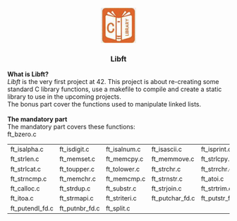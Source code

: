 <br />
<div align="center">
  <a href="https://github.com/djedd1ne/Libft">
    <img src="images/logo.png" alt="Logo" width="80" height="80">
  </a>

  <h3 align="center">Libft</h3>
</div>
<b>What is Libft? </b><br>
<i>Libft</i> is the very first project at 42. This project is about re-creating some standard C library functions, use
a makefile to compile and create a static library to use in the upcoming projects.<br>
The bonus part cover the functions used to manipulate linked lists.
<br><br>
<b>The mandatory part</b><br>
The mandatory part covers these functions:<br>
<table>
<tr><td>ft_isalpha.c</td><td>ft_isdigit.c</td><td>ft_isalnum.c</td><td>ft_isascii.c</td><td>ft_isprint.c</td></tr>
<tr><td>ft_strlen.c</td><td>ft_memset.c</td>ft_bzero.c</td><td>ft_memcpy.c</td><td>ft_memmove.c</td><td>ft_strlcpy.c</td>
<tr><td>ft_strlcat.c</td><td>ft_toupper.c</td><td>ft_tolower.c</td><td>ft_strchr.c</td><td>ft_strrchr.c</td></tr>
<tr><td>ft_strncmp.c</td><td>ft_memchr.c</td><td>ft_memcmp.c</td><td>ft_strnstr.c</td><td>ft_atoi.c</td></tr>
<tr><td>ft_calloc.c</td><td>ft_strdup.c</td><td>ft_substr.c</td><td>ft_strjoin.c</td><td>ft_strtrim.c</td></tr> 
<tr><td>ft_itoa.c</td><td>ft_strmapi.c</td><td>ft_striteri.c</td><td>ft_putchar_fd.c</td><td>ft_putstr_fd.c</td></tr>
<tr><td>ft_putendl_fd.c</td> <td>ft_putnbr_fd.c</td><td>ft_split.c</td></tr>
</table>
